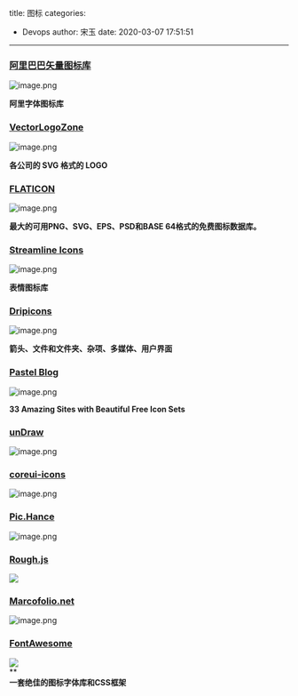 title: 图标
categories:
 - Devops
author: 宋玉
date: 2020-03-07 17:51:51
---

### [阿里巴巴矢量图标库](http://www.baidu.com/link?url=Mk7W4No2b-n4kYnErXsU40ZLPSsvXQ8VTlHTy_hKP8ZrZdagwVnDfmrxydjBkQWC)
![image.png](https://cdn.nlark.com/yuque/0/2020/png/394169/1582608113133-39d9399b-74ce-4125-af4a-8b847f93f56f.png#align=left&display=inline&height=762&name=image.png&originHeight=1524&originWidth=2876&size=324750&status=done&style=none&width=1438)

**阿里字体图标库**

### [VectorLogoZone](https://www.vectorlogo.zone/) 
![image.png](https://cdn.nlark.com/yuque/0/2020/png/394169/1582607963342-42e1c895-fbbc-42fa-be11-6e670f097874.png#align=left&display=inline&height=764&name=image.png&originHeight=1528&originWidth=2860&size=433267&status=done&style=none&width=1430)

**各公司的 SVG 格式的 LOGO**

### [FLATICON](https://www.flaticon.com/)
![image.png](https://cdn.nlark.com/yuque/0/2020/png/394169/1582643094395-694b4ec3-7629-41d9-800f-a53bfa3ab342.png#align=left&display=inline&height=757&name=image.png&originHeight=1514&originWidth=2870&size=1207159&status=done&style=none&width=1435)

**最大的可用PNG、SVG、EPS、PSD和BASE 64格式的免费图标数据库。**

### [Streamline Icons](https://www.streamlineicons.com/)
![image.png](https://cdn.nlark.com/yuque/0/2020/png/394169/1582643477282-501d6684-e437-4882-8277-17ae7ef9cd91.png#align=left&display=inline&height=757&name=image.png&originHeight=1514&originWidth=2842&size=293911&status=done&style=none&width=1421)

**表情图标库**

### [Dripicons](https://iconstore.co/icons/dripicons-v2/)
![image.png](https://cdn.nlark.com/yuque/0/2020/png/394169/1582643387398-8321ae5d-c9d3-4f47-8057-5ce7236628c4.png#align=left&display=inline&height=763&name=image.png&originHeight=1526&originWidth=2862&size=339314&status=done&style=none&width=1431)

**箭头、文件和文件夹、杂项、多媒体、用户界面**

### [Pastel Blog](https://blog.usepastel.com/post/33-beautiful-free-icon-sets)
![image.png](https://cdn.nlark.com/yuque/0/2020/png/394169/1582643258455-e093eaec-4da5-4da0-936c-bad267a98174.png#align=left&display=inline&height=765&name=image.png&originHeight=1530&originWidth=2870&size=233696&status=done&style=none&width=1435)

**33 Amazing Sites with Beautiful Free Icon Sets**

### [unDraw](https://undraw.co/illustrations)
![image.png](https://cdn.nlark.com/yuque/0/2020/png/394169/1583194074208-baf22c40-813e-4646-8d55-70e40022ca04.png#align=left&display=inline&height=762&name=image.png&originHeight=1524&originWidth=2872&size=275912&status=done&style=none&width=1436)

### [coreui-icons](https://github.com/coreui/coreui-icons/blob/1.0.0/README.md)
![image.png](https://cdn.nlark.com/yuque/0/2020/png/394169/1583194164746-4e928eda-3d30-4012-b0a6-12088693104b.png#align=left&display=inline&height=761&name=image.png&originHeight=1522&originWidth=2872&size=161096&status=done&style=none&width=1436)

### [Pic.Hance](https://pichance.com/)
![image.png](https://cdn.nlark.com/yuque/0/2020/png/394169/1583194189316-44e6bcbd-3140-4b1a-907b-7e9b28308123.png#align=left&display=inline&height=759&name=image.png&originHeight=1518&originWidth=2878&size=340444&status=done&style=none&width=1439)


### [Rough.js](https://roughjs.com/)
![](https://cdn.nlark.com/yuque/0/2020/png/394169/1583055009614-ce4284e4-31ca-426e-803e-6e6cad9508fe.png#align=left&display=inline&height=769&originHeight=769&originWidth=1440&size=0&status=done&style=none&width=1440)

### [Marcofolio.net](http://marcofolio.net/ibm-lotusphere-css/)
![image.png](https://cdn.nlark.com/yuque/0/2020/png/394169/1583073074640-c9ccb8de-59cd-4aed-8843-cbc41cc15597.png#align=left&display=inline&height=763&name=image.png&originHeight=1526&originWidth=2868&size=389986&status=done&style=none&width=1434)

### [FontAwesome](http://fontawesome.dashgame.com/)
![](https://cdn.nlark.com/yuque/0/2020/png/394169/1583055008208-01156df9-7b26-4181-92a1-60905eee58e0.png#align=left&display=inline&height=769&originHeight=769&originWidth=1440&size=0&status=done&style=none&width=1440)<br />**<br />**一套绝佳的图标字体库和CSS框架**
